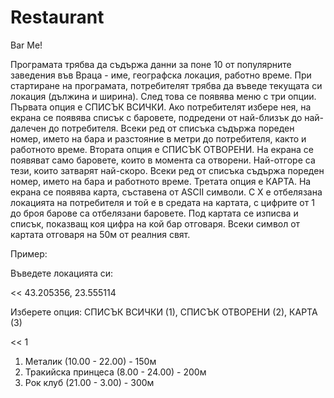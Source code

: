 # Restaurant
Bar Me!

Програмата трябва да съдържа данни за поне 10 от популярните заведения във Враца - име, географска локация, работно време. При стартиране на програмата, потребителят трябва да въведе текущата си локация (дължина и ширина). След това се появява меню с три опции. 
Първата опция е СПИСЪК ВСИЧКИ. Ако потребителят избере нея, на екрана се появява списък с баровете, подредени от най-близък до най-далечен до потребителя. Всеки ред от списъка съдържа пореден номер, името на бара и разстояние в метри до потребителя, както и работното време.
Втората опция е СПИСЪК ОТВОРЕНИ. На екрана се появяват само баровете, които в момента са отворени. Най-отгоре са тези, които затварят най-скоро. Всеки ред от списъка съдържа пореден номер, името на бара и работното време.
Третата опция е КАРТА. На екрана се появява карта, съставена от ASCII символи. С Х е отбелязана локацията на потребителя и той е в средата на картата, с цифрите от 1 до броя барове са отбелязани баровете. Под картата се изписва и списък, показващ коя цифра на кой бар отговаря. Всеки символ от картата отговаря на 50м от реалния свят.

Пример:

Въведете локацията си:

<< 43.205356, 23.555114

Изберете опция: СПИСЪК ВСИЧКИ (1), СПИСЪК ОТВОРЕНИ (2), КАРТА (3)

<< 1
1. Металик (10.00 - 22.00) - 150м
2. Тракийска принцеса (8.00 - 24.00) - 200м
3. Рок клуб  (21.00 - 3.00) - 300м
